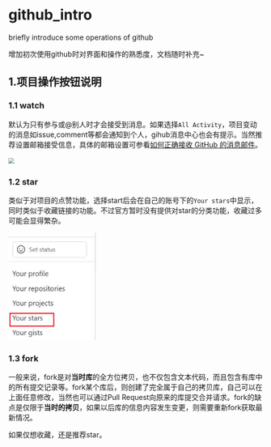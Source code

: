 # github_intro
briefly introduce some operations of github

增加初次使用github时对界面和操作的熟悉度，文档随时补充~

## 1.项目操作按钮说明

### 1.1 watch

默认为只有参与或@别人时才会接受到消息。如果选择`All Activity`，项目变动的消息如issue,comment等都会通知到个人，gihub消息中心也会有提示。当然推荐设置邮箱接受信息，具体的邮箱设置可参看[如何正确接收 GitHub 的消息邮件](https://github.com/cssmagic/blog/issues/49)。

<img src="https://i.niupic.com/images/2022/11/26/ab4s.jpg" style="zoom:67%;" />

### 1.2 star

类似于对项目的点赞功能，选择start后会在自己的账号下的`Your stars`中显示，同时类似于收藏链接的功能。不过官方暂时没有提供对star的分类功能，收藏过多可能会显得繁杂。

<img src="image/02.jpg" style="zoom:67%;" />

### 1.3 fork

一般来说，fork是对**当时库**的全方位拷贝，也不仅包含文本代码，而且包含有库中的所有提交记录等。fork某个库后，则创建了完全属于自己的拷贝库，自己可以在上面任意修改，当然也可以通过Pull Request向原来的库提交合并请求。fork的缺点是仅限于**当时的拷贝**，如果以后库的信息内容发生变更，则需要重新fork获取最新情况。

如果仅想收藏，还是推荐star。

